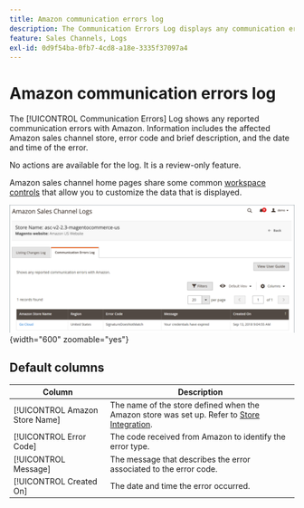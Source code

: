 ```yaml
---
title: Amazon communication errors log
description: The Communication Errors Log displays any communication errors between Amazon and [!DNL Commerce].
feature: Sales Channels, Logs
exl-id: 0d9f54ba-0fb7-4cd8-a18e-3335f37097a4
---
```

# Amazon communication errors log

The [!UICONTROL Communication Errors] Log shows any reported communication errors with Amazon. Information includes the affected Amazon sales channel store, error code and brief description, and the date and time of the error.

No actions are available for the log. It is a review-only feature.

Amazon sales channel home pages share some common [workspace controls](./workspace-controls.md) that allow you to customize the data that is displayed.

![Communication Errors Log](assets/amazon-comm-errors-log.png){width="600" zoomable="yes"}

## Default columns

| Column                         | Description                                                                                                           |
|--------------------------------|-----------------------------------------------------------------------------------------------------------------------|
| [!UICONTROL Amazon Store Name] | The name of the store defined when the Amazon store was set up. Refer to [Store Integration](./store-integration.md). |
| [!UICONTROL Error Code]        | The code received from Amazon to identify the error type.                                                             |
| [!UICONTROL Message]           | The message that describes the error associated to the error code.                                                    |
| [!UICONTROL Created On]        | The date and time the error occurred.                                                                                 |
